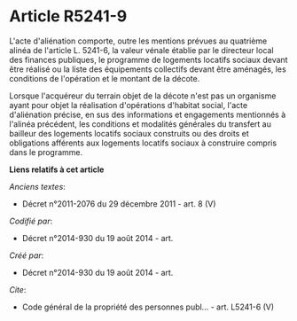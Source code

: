 # Article R5241-9

L'acte d'aliénation comporte, outre les mentions prévues au quatrième alinéa de l'article L. 5241-6, la valeur vénale établie
par le directeur local des finances publiques, le programme de logements locatifs sociaux devant être réalisé ou la liste des
équipements collectifs devant être aménagés, les conditions de l'opération et le montant de la décote.

Lorsque l'acquéreur du terrain objet de la décote n'est pas un organisme ayant pour objet la réalisation d'opérations
d'habitat social, l'acte d'aliénation précise, en sus des informations et engagements mentionnés à l'alinéa précédent, les
conditions et modalités générales du transfert au bailleur des logements locatifs sociaux construits ou des droits et
obligations afférents aux logements locatifs sociaux à construire compris dans le programme.

**Liens relatifs à cet article**

_Anciens textes_:

  - Décret n°2011-2076 du 29 décembre 2011 - art. 8 (V)

_Codifié par_:

  - Décret n°2014-930 du 19 août 2014 - art.

_Créé par_:

  - Décret n°2014-930 du 19 août 2014 - art.

_Cite_:

  - Code général de la propriété des personnes publ... - art. L5241-6 (V)
